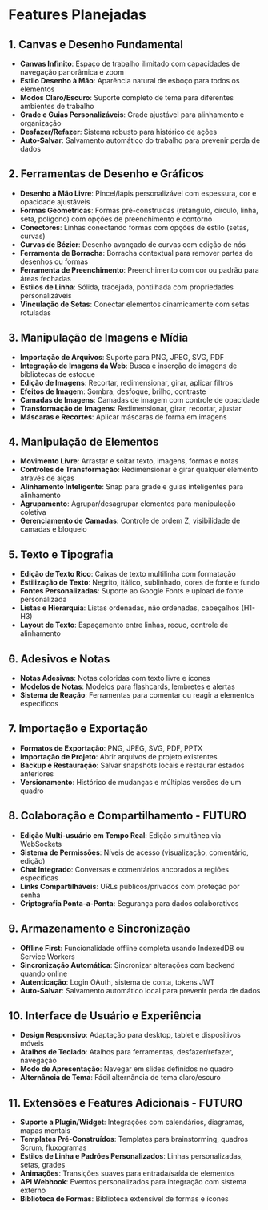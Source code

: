 # Features Planejadas

## 1. Canvas e Desenho Fundamental

- **Canvas Infinito**: Espaço de trabalho ilimitado com capacidades de navegação panorâmica e zoom
- **Estilo Desenho à Mão**: Aparência natural de esboço para todos os elementos
- **Modos Claro/Escuro**: Suporte completo de tema para diferentes ambientes de trabalho
- **Grade e Guias Personalizáveis**: Grade ajustável para alinhamento e organização
- **Desfazer/Refazer**: Sistema robusto para histórico de ações
- **Auto-Salvar**: Salvamento automático do trabalho para prevenir perda de dados

## 2. Ferramentas de Desenho e Gráficos

- **Desenho à Mão Livre**: Pincel/lápis personalizável com espessura, cor e opacidade ajustáveis
- **Formas Geométricas**: Formas pré-construídas (retângulo, círculo, linha, seta, polígono) com opções de preenchimento e contorno
- **Conectores**: Linhas conectando formas com opções de estilo (setas, curvas)
- **Curvas de Bézier**: Desenho avançado de curvas com edição de nós
- **Ferramenta de Borracha**: Borracha contextual para remover partes de desenhos ou formas
- **Ferramenta de Preenchimento**: Preenchimento com cor ou padrão para áreas fechadas
- **Estilos de Linha**: Sólida, tracejada, pontilhada com propriedades personalizáveis
- **Vinculação de Setas**: Conectar elementos dinamicamente com setas rotuladas

## 3. Manipulação de Imagens e Mídia

- **Importação de Arquivos**: Suporte para PNG, JPEG, SVG, PDF
- **Integração de Imagens da Web**: Busca e inserção de imagens de bibliotecas de estoque
- **Edição de Imagens**: Recortar, redimensionar, girar, aplicar filtros
- **Efeitos de Imagem**: Sombra, desfoque, brilho, contraste
- **Camadas de Imagens**: Camadas de imagem com controle de opacidade
- **Transformação de Imagens**: Redimensionar, girar, recortar, ajustar
- **Máscaras e Recortes**: Aplicar máscaras de forma em imagens

## 4. Manipulação de Elementos

- **Movimento Livre**: Arrastar e soltar texto, imagens, formas e notas
- **Controles de Transformação**: Redimensionar e girar qualquer elemento através de alças
- **Alinhamento Inteligente**: Snap para grade e guias inteligentes para alinhamento
- **Agrupamento**: Agrupar/desagrupar elementos para manipulação coletiva
- **Gerenciamento de Camadas**: Controle de ordem Z, visibilidade de camadas e bloqueio

## 5. Texto e Tipografia

- **Edição de Texto Rico**: Caixas de texto multilinha com formatação
- **Estilização de Texto**: Negrito, itálico, sublinhado, cores de fonte e fundo
- **Fontes Personalizadas**: Suporte ao Google Fonts e upload de fonte personalizada
- **Listas e Hierarquia**: Listas ordenadas, não ordenadas, cabeçalhos (H1-H3)
- **Layout de Texto**: Espaçamento entre linhas, recuo, controle de alinhamento

## 6. Adesivos e Notas

- **Notas Adesivas**: Notas coloridas com texto livre e ícones
- **Modelos de Notas**: Modelos para flashcards, lembretes e alertas
- **Sistema de Reação**: Ferramentas para comentar ou reagir a elementos específicos

## 7. Importação e Exportação

- **Formatos de Exportação**: PNG, JPEG, SVG, PDF, PPTX
- **Importação de Projeto**: Abrir arquivos de projeto existentes
- **Backup e Restauração**: Salvar snapshots locais e restaurar estados anteriores
- **Versionamento**: Histórico de mudanças e múltiplas versões de um quadro

## 8. Colaboração e Compartilhamento - FUTURO

- **Edição Multi-usuário em Tempo Real**: Edição simultânea via WebSockets
- **Sistema de Permissões**: Níveis de acesso (visualização, comentário, edição)
- **Chat Integrado**: Conversas e comentários ancorados a regiões específicas
- **Links Compartilháveis**: URLs públicos/privados com proteção por senha
- **Criptografia Ponta-a-Ponta**: Segurança para dados colaborativos

## 9. Armazenamento e Sincronização

- **Offline First**: Funcionalidade offline completa usando IndexedDB ou Service Workers
- **Sincronização Automática**: Sincronizar alterações com backend quando online
- **Autenticação**: Login OAuth, sistema de conta, tokens JWT
- **Auto-Salvar**: Salvamento automático local para prevenir perda de dados

## 10. Interface de Usuário e Experiência

- **Design Responsivo**: Adaptação para desktop, tablet e dispositivos móveis
- **Atalhos de Teclado**: Atalhos para ferramentas, desfazer/refazer, navegação
- **Modo de Apresentação**: Navegar em slides definidos no quadro
- **Alternância de Tema**: Fácil alternância de tema claro/escuro

## 11. Extensões e Features Adicionais - FUTURO

- **Suporte a Plugin/Widget**: Integrações com calendários, diagramas, mapas mentais
- **Templates Pré-Construídos**: Templates para brainstorming, quadros Scrum, fluxogramas
- **Estilos de Linha e Padrões Personalizados**: Linhas personalizadas, setas, grades
- **Animações**: Transições suaves para entrada/saída de elementos
- **API Webhook**: Eventos personalizados para integração com sistema externo
- **Biblioteca de Formas**: Biblioteca extensível de formas e ícones

